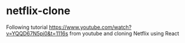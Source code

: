 # netflix-clone
Following tutorial https://www.youtube.com/watch?v=YQQD67N5pi0&t=1116s from youtube and cloning Netflix using React
